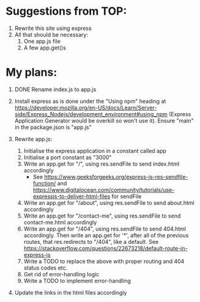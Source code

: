 # Suggestions from TOP:

1. Rewrite this site using express
2. All that should be necessary:
    1. One app.js file
    2. A few app.get()s


# My plans:

1. DONE Rename index.js to app.js

2. Install express as is done under the "Using npm" heading at https://developer.mozilla.org/en-US/docs/Learn/Server-side/Express_Nodejs/development_environment#using_npm (Express Application Generator would be overkill so won't use it). Ensure "main" in the package.json is "app.js"

3. Rewrite app.js:
    1. Initialise the express application in a constant called app
    2. Initialise a port constant as "3000"
    3. Write an app.get for "/", using res.sendFile to send index.html accordingly
        - See https://www.geeksforgeeks.org/express-js-res-sendfile-function/ and https://www.digitalocean.com/community/tutorials/use-expressjs-to-deliver-html-files for sendFile
    4. Write an app.get for "/about", using res.sendFile to send about.html accordingly
    5. Write an app.get for "/contact-me", using res.sendFile to send contact-me.html accordingly
    6. Write an app.get for "/404", using res.sendFile to send 404.html accordingly. Then 
    write an app.get for '*', after all of the previous routes, that res.redirects to 
    "/404", like a default. See https://stackoverflow.com/questions/22673218/default-route-in-express-js
    7. Write a TODO to replace the above with proper routing and 404 status codes etc.
    6. Get rid of error-handling logic
    7. Write a TODO to implement error-handling


4. Update the links in the html files accordingly
